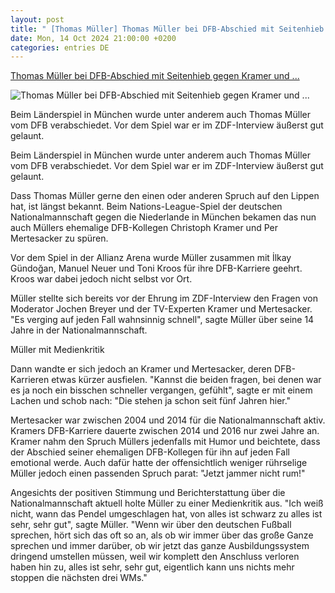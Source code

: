 ```yaml
---
layout: post
title: " [Thomas Müller] Thomas Müller bei DFB-Abschied mit Seitenhieb gegen Kramer und ..."
date: Mon, 14 Oct 2024 21:00:00 +0200
categories: entries DE
---
```

[Thomas Müller bei DFB-Abschied mit Seitenhieb gegen Kramer und ...](https://www.t-online.de/sport/fussball/nationalmannschaft-deutschland/id_100509716/thomas-mueller-bei-dfb-abschied-mit-seitenhieb-gegen-kramer-und-mertesacker.html)

![Thomas Müller bei DFB-Abschied mit Seitenhieb gegen Kramer und ...](https://images.t-online.de/2024/10/9yb3tPL6hfj1/279x197:1769x995/fit-in/1200x0/thomas-mueller-der-ex-nationalspieler-war-bei-seinem-dfb-abschied-zu-spaessen-aufgelegt.jpg)

Beim Länderspiel in München wurde unter anderem auch Thomas Müller vom DFB verabschiedet. Vor dem Spiel war er im ZDF-Interview äußerst gut gelaunt.

Beim Länderspiel in München wurde unter anderem auch Thomas Müller vom DFB verabschiedet. Vor dem Spiel war er im ZDF-Interview äußerst gut gelaunt.

Dass Thomas Müller gerne den einen oder anderen Spruch auf den Lippen hat, ist längst bekannt. Beim Nations-League-Spiel der deutschen Nationalmannschaft gegen die Niederlande in München bekamen das nun auch Müllers ehemalige DFB-Kollegen Christoph Kramer und Per Mertesacker zu spüren.

Vor dem Spiel in der Allianz Arena wurde Müller zusammen mit İlkay Gündoğan, Manuel Neuer und Toni Kroos für ihre DFB-Karriere geehrt. Kroos war dabei jedoch nicht selbst vor Ort.

Müller stellte sich bereits vor der Ehrung im ZDF-Interview den Fragen von Moderator Jochen Breyer und der TV-Experten Kramer und Mertesacker. "Es verging auf jeden Fall wahnsinnig schnell", sagte Müller über seine 14 Jahre in der Nationalmannschaft.

Müller mit Medienkritik

Dann wandte er sich jedoch an Kramer und Mertesacker, deren DFB-Karrieren etwas kürzer ausfielen. "Kannst die beiden fragen, bei denen war es ja noch ein bisschen schneller vergangen, gefühlt", sagte er mit einem Lachen und schob nach: "Die stehen ja schon seit fünf Jahren hier."

Mertesacker war zwischen 2004 und 2014 für die Nationalmannschaft aktiv. Kramers DFB-Karriere dauerte zwischen 2014 und 2016 nur zwei Jahre an. Kramer nahm den Spruch Müllers jedenfalls mit Humor und beichtete, dass der Abschied seiner ehemaligen DFB-Kollegen für ihn auf jeden Fall emotional werde. Auch dafür hatte der offensichtlich weniger rührselige Müller jedoch einen passenden Spruch parat: "Jetzt jammer nicht rum!"

Angesichts der positiven Stimmung und Berichterstattung über die Nationalmannschaft aktuell holte Müller zu einer Medienkritik aus. "Ich weiß nicht, wann das Pendel umgeschlagen hat, von alles ist schwarz zu alles ist sehr, sehr gut", sagte Müller. "Wenn wir über den deutschen Fußball sprechen, hört sich das oft so an, als ob wir immer über das große Ganze sprechen und immer darüber, ob wir jetzt das ganze Ausbildungssystem dringend umstellen müssen, weil wir komplett den Anschluss verloren haben hin zu, alles ist sehr, sehr gut, eigentlich kann uns nichts mehr stoppen die nächsten drei WMs."

